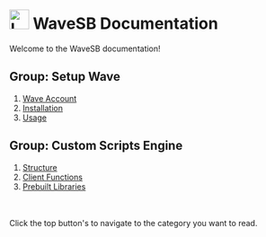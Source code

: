 # <img src="images/wavesbicon2.ico" alt="Logo" width="35" height="35"> WaveSB Documentation

Welcome to the WaveSB documentation!

## Group: Setup Wave
1. [Wave Account](https://github.com/Wave-Selfbot/Wave-Docs/blob/main/account.md)
2. [Installation](https://github.com/Wave-Selfbot/Wave-Docs/blob/main/installation.md)
3. [Usage](https://github.com/Wave-Selfbot/Wave-Docs/blob/main/usage.md)

## Group: Custom Scripts Engine
1. [Structure](https://github.com/Wave-Selfbot/Wave-Docs/blob/main/custom-scripts-engine/structure.md) <!-- https://github.com/Wave-Selfbot/Wave-Docs/blob/main/custom-scripts-engine/structure -->
2. [Client Functions](http://shutup.com/)
3. [Prebuilt Libraries](http://shutup.com/)


<br>
<br>
Click the top button's to navigate to the category you want to read.
